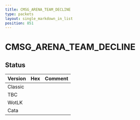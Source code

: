 ```yaml
---
title: CMSG_ARENA_TEAM_DECLINE
type: packets
layout: single_markdown_in_list
position: 851
---
```


# CMSG_ARENA_TEAM_DECLINE

## Status

Version | Hex | Comment
---------- | ---------- | ---------- 
Classic |  |  
TBC |  |  
WotLK |  |  
Cata |  |  
